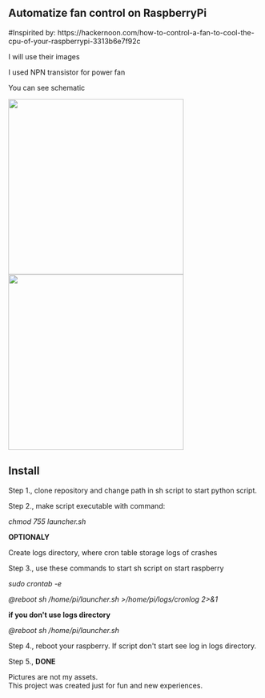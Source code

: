 <html>
<body>
<h2>Automatize fan control on RaspberryPi</h2>
<p>#Inspirited by: https://hackernoon.com/how-to-control-a-fan-to-cool-the-cpu-of-your-raspberrypi-3313b6e7f92c</p>

<p>I will use their images</p>
<p>I used NPN transistor for power fan</p>
<p>You can see schematic</p>
<img src="https://cdn-images-1.medium.com/max/1000/1*kD7Nv0KudnLL-9XKJe8t0w.png" width="350"/>

<img src="https://cdn-images-1.medium.com/max/800/1*l6cEydrQ4nQqauCKuhJi4w.png" width="350"/>

<h2>Install</h2>
<p>Step 1., clone repository and change path in sh script to start python script. </p>
<p>Step 2., make script executable with command:<p><i> chmod 755 launcher.sh</i></p></p>
<p><b>OPTIONALY</b>
<p>Create logs directory, where cron table storage logs of crashes</p>
<p>Step 3., use these commands to start sh script on start raspberry</p>
<p><i>sudo crontab -e</p>
  <p>@reboot sh /home/pi/launcher.sh >/home/pi/logs/cronlog 2>&1</i></p>
  <p><b>if you don't use logs directory</b></p>
  <p><i>@reboot sh /home/pi/launcher.sh</i></p>
<p>Step 4., reboot your raspberry. If script don't start see log in logs directory.</p>

<p>Step 5., <b>DONE</b>


Pictures are not my assets.<br/>
This project was created just for fun and new experiences.
</body>
</html>
